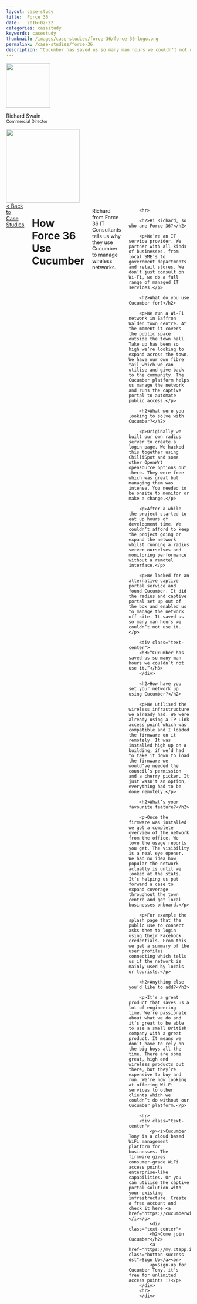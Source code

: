 ```yaml
---
layout: case-study
title:  Force 36
date:   2016-02-22
categories: casestudy
keywords: casestudy
thumbnail: /images/case-studies/force-36/force-36-logo.png
permalink: /case-studies/force-36
description: “Cucumber has saved us so many man hours we couldn't not use it.”
---
```


<div class="row">
  <div class="small-12 medium-3 columns">
		<div class="text-center">
			<img class="cs-portrait text-center" src="/images/case-studies/force-36/force-36-richard.png" width="120px">
			<p>Richard Swain <br> <small>Commercial Director</small></p>
			<img src="/images/case-studies/force-36/force-36-logo.png" width="200px">
		</div>
  </div>
  <div class="small-12 medium-9 columns">
  	<a href="/case-studies/">< Back to Case Studies</a>
  	<h1>How Force 36 Use Cucumber</h1>
		<p>Richard from Force 36 IT Consultants tells us why they use Cucumber to manage wireless networks.</p>

		<hr>

		<h2>Hi Richard, so who are Force 36?</h2>

		<p>We’re an IT service provider. We partner with all kinds of businesses, from local SME’s to government departments and retail stores. We don’t just consult on Wi-Fi, we do a full range of managed IT services.</p>

		<h2>What do you use Cucumber for?</h2>

		<p>We run a Wi-Fi network in Saffron Walden town centre. At the moment it covers the public space outside the town hall. Take up has been so high we’re looking to expand across the town. We have our own fibre tail which we can utilise and give back to the community. The Cucumber platform helps us manage the network and runs the captive portal to automate public access.</p>

		<h2>What were you looking to solve with Cucumber?</h2>

		<p>Originally we built our own radius server to create a login page. We hacked this together using ChilliSpot and some other OpenWrt opensource options out there. They were free which was great but managing them was intense. You needed to be onsite to monitor or make a change.</p>

		<p>After a while the project started to eat up hours of development time. We couldn’t afford to keep the project going or expand the network whilst running a radius server ourselves and monitoring performance without a remotel interface.</p>

		<p>We looked for an alternative captive portal service and found Cucumber. It did the radius and captive portal set up out of the box and enabled us to manage the network off site. It saved us so many man hours we couldn’t not use it.</p>

		<div class="text-center">
		<h3>“Cucumber has saved us so many man hours we couldn’t not use it.”</h3>
		</div>

		<h2>How have you set your network up using Cucumber?</h2>

		<p>We utilised the wireless infrastructure we already had. We were already using a TP-Link access point which was compatible and I loaded the firmware on it remotely. It was installed high up on a building, if we’d had to take it down to load the firmware we would’ve needed the council’s permission and a cherry picker. It just wasn’t an option, everything had to be done remotely.</p>

		<h2>What’s your favourite feature?</h2>

		<p>Once the firmware was installed we got a complete overview of the network from the office. We love the usage reports you get. The visibility is a real eye opener. We had no idea how popular the network actually is until we looked at the stats. It’s helping us put forward a case to expand coverage throughout the town centre and get local businesses onboard.</p>

		<p>For example the splash page that the public use to connect asks them to login using their Facebook credentials. From this we get a summary of the user profiles connecting which tells us if the network is mainly used by locals or tourists.</p>

		<h2>Anything else you’d like to add?</h2>

		<p>It’s a great product that saves us a lot of engineering time. We’re passionate about what we do and it’s great to be able to use a small British company with a great product. It means we don’t have to rely on the big boys all the time. There are some great, high end wireless products out there, but they’re expensive to buy and run. We’re now looking at offering Wi-Fi services to other clients which we couldn’t do without our Cucumber platform.</p>

		<hr>
		<div class="text-center">
			<p><i>Cucumber Tony is a cloud based WiFi management platform for businesses. The firmware gives consumer-grade WiFi access points enterprise-like capabilities. Or you can utilise the captive portal solution with your existing infrastructure. Create a free account and check it here <a href="https://cucumberwifi.io">cucumberwifi.io</a></i></p>
			<div class="text-center">
			<h2>Come join Cucumber</h2>
			<a href="https://my.ctapp.io/#/create" class="button success dst">Sign Up</a><br>
			<p>Sign-up for Cucumber Tony, it's free for unlimited access points :)</p>
		</div>
		<hr>
		</div>
  </div>
</div>
